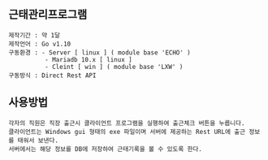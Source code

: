 ## 근태관리프로그램
  
    제작기간 : 약 1달
    제작언어 : Go v1.10
    구동환경 : - Server [ linux ] ( module base 'ECHO' )
              - Mariadb 10.x [ linux ]
              - Cleint [ win ] ( module base 'LXW' )
    구동방식 : Direct Rest API 
          
## 사용방법

    각자의 직원은 직장 출근시 클라이언트 프로그램을 실행하여 출근체크 버튼을 누릅니다.
    클라이언트는 Windows gui 형태의 exe 파일이며 서버에 제공하는 Rest URL에 출근 정보를 태워서 보낸다.
    서버에서는 해당 정보를 DB에 저장하여 근태기록을 볼 수 있도록 한다.

